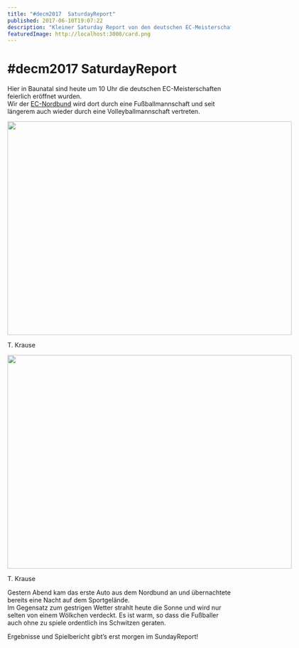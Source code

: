 ```yaml
---
title: "#decm2017  SaturdayReport"
published: 2017-06-10T19:07:22
description: "Kleiner Saturday Report von den deutschen EC-Meisterschaften in Baunatal\n\n#meinEC #wirsindderNordbund #Volleyball #Fußball #alotoffun"
featuredImage: http://localhost:3000/card.png
---
```


# #decm2017  SaturdayReport

<p>Hier in Baunatal sind heute um 10 Uhr die deutschen EC-Meisterschaften feierlich eröffnet wurden.<br />
Wir der <a href="https://www.ec-nordbund.de/">EC-Nordbund</a> wird dort durch eine Fußballmannschaft und seit längerem auch wieder durch eine Volleyballmannschaft vertreten.</p>
<p><div id="attachment_1018" style="width: 650px" class="wp-caption aligncenter"><img aria-describedby="caption-attachment-1018" data-attachment-id="1018" data-permalink="https://www.ec-nordbund.de/deutsche-ec-meisterschaft-saturdayreport/dcim100goprog0081854/" data-orig-file="https://www.ec-nordbund.de/wp-content/uploads/G0081854-e.jpg" data-orig-size="4000,3000" data-comments-opened="1" data-image-meta="{&quot;aperture&quot;:&quot;2.8&quot;,&quot;credit&quot;:&quot;&quot;,&quot;camera&quot;:&quot;HERO4 Black&quot;,&quot;caption&quot;:&quot;DCIM100GOPROG0081854.&quot;,&quot;created_timestamp&quot;:&quot;1497101418&quot;,&quot;copyright&quot;:&quot;&quot;,&quot;focal_length&quot;:&quot;3&quot;,&quot;iso&quot;:&quot;100&quot;,&quot;shutter_speed&quot;:&quot;0.000668&quot;,&quot;title&quot;:&quot;DCIM100GOPROG0081854.&quot;,&quot;orientation&quot;:&quot;1&quot;}" data-image-title="DCIM100GOPROG0081854." data-image-description="" data-medium-file="https://www.ec-nordbund.de/wp-content/uploads/G0081854-e-640x480.jpg" data-large-file="https://www.ec-nordbund.de/wp-content/uploads/G0081854-e-1200x900.jpg" class="size-medium wp-image-1018" src="https://www.ec-nordbund.de/wp-content/uploads/G0081854-e-640x480.jpg" alt="" width="640" height="480" srcset="https://www.ec-nordbund.de/wp-content/uploads/G0081854-e-640x480.jpg 640w, https://www.ec-nordbund.de/wp-content/uploads/G0081854-e-768x576.jpg 768w, https://www.ec-nordbund.de/wp-content/uploads/G0081854-e-1200x900.jpg 1200w" sizes="(max-width: 640px) 100vw, 640px" /><p id="caption-attachment-1018" class="wp-caption-text">T. Krause</p></div></p>
<p><div id="attachment_1019" style="width: 650px" class="wp-caption aligncenter"><img aria-describedby="caption-attachment-1019" data-attachment-id="1019" data-permalink="https://www.ec-nordbund.de/deutsche-ec-meisterschaft-saturdayreport/dcim100goprog0012317/" data-orig-file="https://www.ec-nordbund.de/wp-content/uploads/G0012317-e.jpg" data-orig-size="2794,2096" data-comments-opened="1" data-image-meta="{&quot;aperture&quot;:&quot;2.8&quot;,&quot;credit&quot;:&quot;&quot;,&quot;camera&quot;:&quot;HERO4 Black&quot;,&quot;caption&quot;:&quot;DCIM100GOPROG0012317.&quot;,&quot;created_timestamp&quot;:&quot;1497108744&quot;,&quot;copyright&quot;:&quot;&quot;,&quot;focal_length&quot;:&quot;3&quot;,&quot;iso&quot;:&quot;244&quot;,&quot;shutter_speed&quot;:&quot;0.016666&quot;,&quot;title&quot;:&quot;DCIM100GOPROG0012317.&quot;,&quot;orientation&quot;:&quot;1&quot;}" data-image-title="DCIM100GOPROG0012317." data-image-description="" data-medium-file="https://www.ec-nordbund.de/wp-content/uploads/G0012317-e-640x480.jpg" data-large-file="https://www.ec-nordbund.de/wp-content/uploads/G0012317-e-1200x900.jpg" class="size-medium wp-image-1019" src="https://www.ec-nordbund.de/wp-content/uploads/G0012317-e-640x480.jpg" alt="" width="640" height="480" srcset="https://www.ec-nordbund.de/wp-content/uploads/G0012317-e-640x480.jpg 640w, https://www.ec-nordbund.de/wp-content/uploads/G0012317-e-768x576.jpg 768w, https://www.ec-nordbund.de/wp-content/uploads/G0012317-e-1200x900.jpg 1200w" sizes="(max-width: 640px) 100vw, 640px" /><p id="caption-attachment-1019" class="wp-caption-text">T. Krause</p></div></p>
<p>Gestern Abend kam das erste Auto aus dem Nordbund an und übernachtete bereits eine Nacht auf dem Sportgelände.<br />
Im Gegensatz zum gestrigen Wetter strahlt heute die Sonne und wird nur selten von einem Wölkchen verdeckt. Es ist warm, so dass die Fußballer auch ohne zu spiele ordentlich ins Schwitzen geraten.</p>
<p>Ergebnisse und Spielbericht gibt&#8217;s erst morgen im SundayReport!</p>
